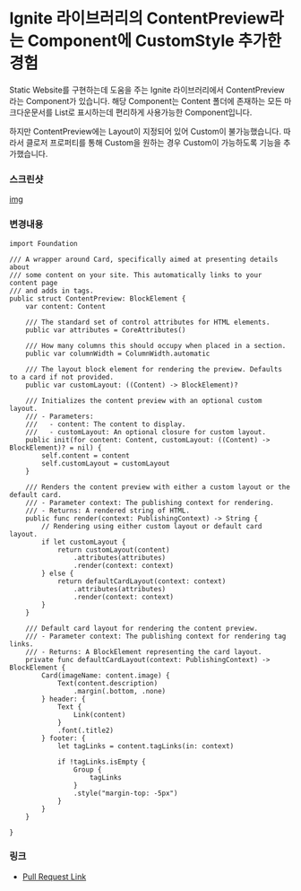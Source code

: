 # Ignite 라이브러리의 ContentPreview라는 Component에 CustomStyle 추가한 경험

Static Website를 구현하는데 도움을 주는 Ignite 라이브러리에서 ContentPreview라는 Component가 있습니다. 해당 Component는 Content 폴더에 존재하는 모든 마크다운문서를 List로 표시하는데 편리하게 사용가능한 Component입니다.

하지만 ContentPreview에는 Layout이 지정되어 있어 Custom이 불가능했습니다. 따라서 클로저 프로퍼티를 통해 Custom을 원하는 경우 Custom이 가능하도록 기능을 추가했습니다.

### 스크린샷
[img](./Images/IgnitePRSample.png)

### 변경내용
``` 
import Foundation

/// A wrapper around Card, specifically aimed at presenting details about
/// some content on your site. This automatically links to your content page
/// and adds in tags.
public struct ContentPreview: BlockElement {
    var content: Content

    /// The standard set of control attributes for HTML elements.
    public var attributes = CoreAttributes()

    /// How many columns this should occupy when placed in a section.
    public var columnWidth = ColumnWidth.automatic

    /// The layout block element for rendering the preview. Defaults to a card if not provided.
    public var customLayout: ((Content) -> BlockElement)?

    /// Initializes the content preview with an optional custom layout.
    /// - Parameters:
    ///   - content: The content to display.
    ///   - customLayout: An optional closure for custom layout.
    public init(for content: Content, customLayout: ((Content) -> BlockElement)? = nil) {
        self.content = content
        self.customLayout = customLayout
    }

    /// Renders the content preview with either a custom layout or the default card.
    /// - Parameter context: The publishing context for rendering.
    /// - Returns: A rendered string of HTML.
    public func render(context: PublishingContext) -> String {
        // Rendering using either custom layout or default card layout.
        if let customLayout {
            return customLayout(content)
                .attributes(attributes)
                .render(context: context)
        } else {
            return defaultCardLayout(context: context)
                .attributes(attributes)
                .render(context: context)
        }
    }

    /// Default card layout for rendering the content preview.
    /// - Parameter context: The publishing context for rendering tag links.
    /// - Returns: A BlockElement representing the card layout.
    private func defaultCardLayout(context: PublishingContext) -> BlockElement {
        Card(imageName: content.image) {
            Text(content.description)
                .margin(.bottom, .none)
        } header: {
            Text {
                Link(content)
            }
            .font(.title2)
        } footer: {
            let tagLinks = content.tagLinks(in: context)

            if !tagLinks.isEmpty {
                Group {
                    tagLinks
                }
                .style("margin-top: -5px")
            }
        }
    }
    
}
```

### 링크
- [Pull Request Link](https://github.com/twostraws/Ignite/pull/129)
